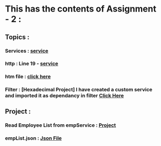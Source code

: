 # This has the contents of Assignment - 2 : 

## Topics :
### Services : [service](service.html)
### http :    Line 19 - [service](service.html)
### htm file : [click here](welcome.htm)
### Filter : [Hexadecimal Project] I have created a custom service and imported it as dependancy in filter [Click Here](filter-Service.html)

## Project :
### Read Employee List from empService :  [Project](Project.html)
### empList.json : [Json File](empList.json)

